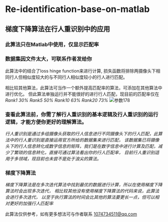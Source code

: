 # Re-identification-base-on-matlab
##   梯度下降算法在行人重识别中的应用
  ###  此算法只在Matlab中使用，仅显示匹配率
  ###  数据集因文件太大，可联系作者发给你
  
  此算法中的结合了loss hinge function来进行计算,
  损失函数将排除两摄像头下相同行人但相似度较大的与不同行人相似度较小的行人进行匹配。
  
  相比较其他算法，此算法可当作一个额外提高匹配率的算法，可添加在其他算法中进行优化。
  但此算法单独运行并不能很好的进行行人匹配，现目前的匹配率仅在
  *Rank1 30% Rank5 50% Rank10 63% Rank20 73%*
  ![参数178](https://user-images.githubusercontent.com/76460723/159104140-deb5c631-2d57-4504-a434-679ca8c24e9e.JPG)

###  查看此算法前，你需了解行人重识别的基本逻辑及行人重识别的运行逻辑，才能方便你更好的理解算法。
*行人重识别是通过多组摄像头获取的行人信息进行不同摄像头下的行人匹配，此算法中的行人重识别是直接运用官方所给的数据集来进行匹配，
该数据集已将摄像头下的行人信息转化成数字信息的矩阵，我们是在数字信息中进行计算及匹配，减少了繁琐的信息转化，直接可通过算法看出你的行人匹配率，
目前行人重识别适用于多领域，现目前也未尝不是处于浪尖的算法。*


### 梯度下降算法
*梯度下降算法是在多次迭代算法中找到最优的数据进行计算，所以在使用梯度下降算法时会出现多次迭代，
相比较其他没有使用梯度下降算法的代码来说，此算法会进行多次迭代，
以至于执行算法的时间会比其他的算法要更长一点，但可以相对更好的加强行人匹配率*


  此算法仅供参考，如有更多想法可与作者联系
  1074734511@qq.com
